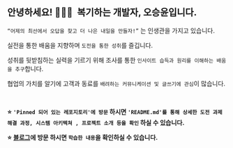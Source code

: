 
## 안녕하세요! 🙇🏻‍♂️  복기하는 개발자, 오승윤입니다.

`“어제의 최선에서 오답을 찾고 더 나은 내일을 만들자!”` 는 인생관을 가지고 있습니다.

실전을 통한 배움을 지향하며 `도전을 통한 성취`를 즐깁니다.

성취를 뒷받침하는 실력을 기르기 위해 조사를 통한 `인사이트 습득과 원리를 이해하는 배움을 추구`합니다.

협업의 가치를 알기에 고객과 동료를 `배려하는 커뮤니케이션 및 글쓰기에 관심`이 많습니다.

</br>

**⭐** **`'Pinned 되어 있는 레포지토리'에 방문` 하시면 `'README.md'를 통해 상세한 도전 과제 해결 과정, 시스템 아키텍쳐 , 프로젝트 소개 등을 확인` 하실 수 있습니다.**

**⭐** **[블로그](https://onlyforus-blog.tistory.com)에 방문 하시면 `학습한 내용`을 확인하실 수 있습니다.**

